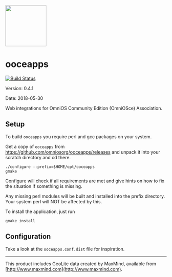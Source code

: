 <img src="http://www.omniosce.org/OmniOSce_logo.svg" height="128">

ooceapps
========

[![Build Status](https://travis-ci.org/omniosorg/ooceapps.svg?branch=master)](https://travis-ci.org/omniosorg/ooceapps)

Version: 0.4.1

Date: 2018-05-30

Web integrations for OmniOS Community Edition (OmniOSce) Association.

Setup
-----

To build `ooceapps` you require perl and gcc packages on your
system.

Get a copy of `ooceapps` from https://github.com/omniosorg/ooceapps/releases
and unpack it into your scratch directory and cd there.

    ./configure --prefix=$HOME/opt/ooceapps
    gmake

Configure will check if all requirements are met and give
hints on how to fix the situation if something is missing.

Any missing perl modules will be built and installed into the prefix
directory. Your system perl will NOT be affected by this.

To install the application, just run

    gmake install

Configuration
-------------

Take a look at the `ooceapps.conf.dist` file for inspiration.

---
This product includes GeoLite data created by MaxMind, available from
[http://www.maxmind.com](http://www.maxmind.com).

